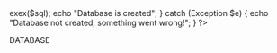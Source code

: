 <?php

$host = 'localhost';
$user = 'root';
$pass= '';

/*  Connection in database usind PDO
*/

try {

	$conn = new PDO("mysql:host=$host", $user , $pass);

    $sql = "CREATE DATABASE testdb";

    $conn->exex($sql);

    echo "Database is created";

} catch (Exception $e) {

	echo "Database not created, something went wrong!";
}

?>
DATABASE 

